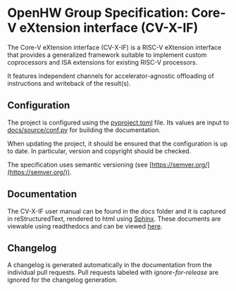 # OpenHW Group Specification: Core-V eXtension interface (CV-X-IF)

The Core-V eXtension interface (CV-X-IF) is a RISC-V eXtension interface that provides a generalized framework suitable to implement custom coprocessors and ISA extensions for existing RISC-V processors.

It features independent channels for accelerator-agnostic offloading of instructions and writeback of the result(s).

## Configuration

The project is configured using the [pyproject.toml](./pyproject.toml) file. Its values are input to [docs/source/conf.py](./docs/source/conf.py) for building the documentation.

When updating the project, it should be ensured that the configuration is up to date. In particular, version and copyright should be checked.

The specification uses semantic versioning (see [https://semver.org/](https://semver.org/)).

## Documentation

The CV-X-IF user manual can be found in the _docs_ folder and it is
captured in reStructuredText, rendered to html using [Sphinx](https://docs.readthedocs.io/en/stable/intro/getting-started-with-sphinx.html).
These documents are viewable using readthedocs and can be viewed [here](https://docs.openhwgroup.org/projects/openhw-group-core-v-xif/).

## Changelog

A changelog is generated automatically in the documentation from the individual pull requests. Pull requests labeled with *ignore-for-release* are ignored for the changelog generation.
